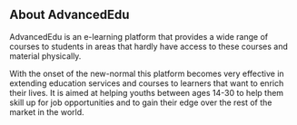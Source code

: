
## About AdvancedEdu

AdvancedEdu is an e-learning platform that provides a wide range of courses to students in areas that hardly have access to these courses and material physically. 

With the onset of the new-normal this platform becomes very effective in extending education services and courses to learners that want to enrich their lives. It is aimed at helping youths between ages 14-30 to help them skill up for job opportunities and to gain their edge over the rest of the market in the world.  


